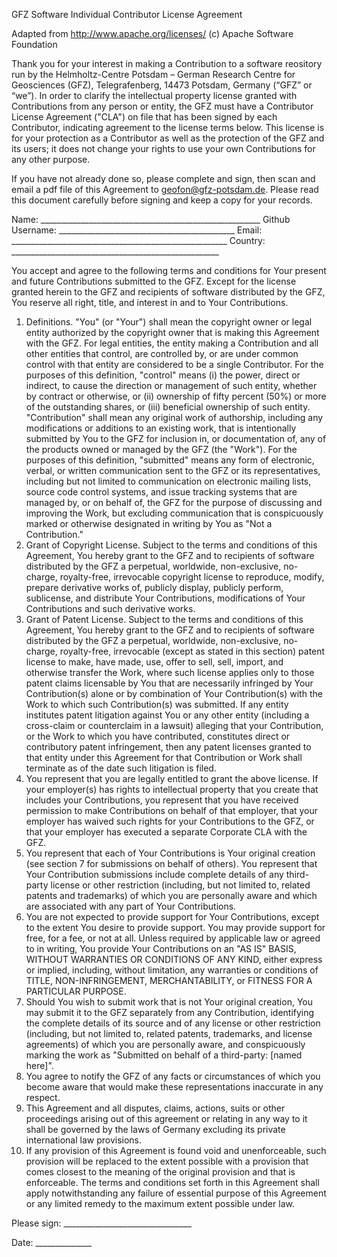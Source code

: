 GFZ Software Individual Contributor License Agreement

Adapted from http://www.apache.org/licenses/ (c) Apache Software Foundation

Thank you for your interest in making a Contribution to a software reository run by the Helmholtz-Centre Potsdam – German Research Centre for Geosciences (GFZ), Telegrafenberg, 14473 Potsdam, Germany (“GFZ” or “we”). In order to clarify the intellectual property license granted with Contributions from any person or entity, the GFZ must have a Contributor License Agreement ("CLA") on file that has been signed by each Contributor, indicating agreement to the license terms below. This license is for your protection as a Contributor as well as the protection of the GFZ and its users; it does not change your rights to use your own Contributions for any other purpose.

If you have not already done so, please complete and sign, then scan and email a pdf file of this Agreement to geofon@gfz-potsdam.de.
Please read this document carefully before signing and keep a copy for your records.
 
Name: _______________________________________________________
Github Username: ____________________________________________
Email: ______________________________________________________
Country: ____________________________________________________
 
You accept and agree to the following terms and conditions for Your present and future Contributions submitted to the GFZ. Except for the license granted herein to the GFZ and recipients of software distributed by the GFZ, You reserve all right, title, and interest in and to Your Contributions.

1.	Definitions. "You" (or "Your") shall mean the copyright owner or legal entity authorized by the copyright owner that is making this Agreement with the GFZ. For legal entities, the entity making a Contribution and all other entities that control, are controlled by, or are under common control with that entity are considered to be a single Contributor. For the purposes of this definition, "control" means (i) the power, direct or indirect, to cause the direction or management of such entity, whether by contract or otherwise, or (ii) ownership of fifty percent (50%) or more of the outstanding shares, or (iii) beneficial ownership of such entity. "Contribution" shall mean any original work of authorship, including any modifications or additions to an existing work, that is intentionally submitted by You to the GFZ for inclusion in, or documentation of, any of the products owned or managed by the GFZ (the "Work"). For the purposes of this definition, "submitted" means any form of electronic, verbal, or written communication sent to the GFZ or its representatives, including but not limited to communication on electronic mailing lists, source code control systems, and issue tracking systems that are managed by, or on behalf of, the GFZ for the purpose of discussing and improving the Work, but excluding communication that is conspicuously marked or otherwise designated in writing by You as "Not a Contribution."
2.	Grant of Copyright License. Subject to the terms and conditions of this Agreement, You hereby grant to the GFZ and to recipients of software distributed by the GFZ a perpetual, worldwide, non-exclusive, no-charge, royalty-free, irrevocable copyright license to reproduce, modify, prepare derivative works of, publicly display, publicly perform, sublicense, and distribute Your Contributions, modifications of Your Contributions and such derivative works.
3.	Grant of Patent License. Subject to the terms and conditions of this Agreement, You hereby grant to the GFZ and to recipients of software distributed by the GFZ a perpetual, worldwide, non-exclusive, no-charge, royalty-free, irrevocable (except as stated in this section) patent license to make, have made, use, offer to sell, sell, import, and otherwise transfer the Work, where such license applies only to those patent claims licensable by You that are necessarily infringed by Your Contribution(s) alone or by combination of Your Contribution(s) with the Work to which such Contribution(s) was submitted. If any entity institutes patent litigation against You or any other entity (including a cross-claim or counterclaim in a lawsuit) alleging that your Contribution, or the Work to which you have contributed, constitutes direct or contributory patent infringement, then any patent licenses granted to that entity under this Agreement for that Contribution or Work shall terminate as of the date such litigation is filed.
4.	You represent that you are legally entitled to grant the above license. If your employer(s) has rights to intellectual property that you create that includes your Contributions, you represent that you have received permission to make Contributions on behalf of that employer, that your employer has waived such rights for your Contributions to the GFZ, or that your employer has executed a separate Corporate CLA with the GFZ.
5.	You represent that each of Your Contributions is Your original creation (see section 7 for submissions on behalf of others). You represent that Your Contribution submissions include complete details of any third-party license or other restriction (including, but not limited to, related patents and trademarks) of which you are personally aware and which are associated with any part of Your Contributions.
6.	You are not expected to provide support for Your Contributions, except to the extent You desire to provide support. You may provide support for free, for a fee, or not at all. Unless required by applicable law or agreed to in writing, You provide Your Contributions on an "AS IS" BASIS, WITHOUT WARRANTIES OR CONDITIONS OF ANY KIND, either express or implied, including, without limitation, any warranties or conditions of TITLE, NON-INFRINGEMENT, MERCHANTABILITY, or FITNESS FOR A PARTICULAR PURPOSE.
7.	Should You wish to submit work that is not Your original creation, You may submit it to the GFZ separately from any Contribution, identifying the complete details of its source and of any license or other restriction (including, but not limited to, related patents, trademarks, and license agreements) of which you are personally aware, and conspicuously marking the work as "Submitted on behalf of a third-party: [named here]".
8.	You agree to notify the GFZ of any facts or circumstances of which you become aware that would make these representations inaccurate in any respect.
9.	This Agreement and all disputes, claims, actions, suits or other proceedings arising out of this agreement or relating in any way to it shall be governed by the laws of Germany excluding its private international law provisions.
10.	If any provision of this Agreement is found void and unenforceable, such provision will be replaced to the extent possible with a provision that comes closest to the meaning of the original provision and that is enforceable. The terms and conditions set forth in this Agreement shall apply notwithstanding any failure of essential purpose of this Agreement or any limited remedy to the maximum extent possible under law.

Please sign: ________________________________

Date: ______________
